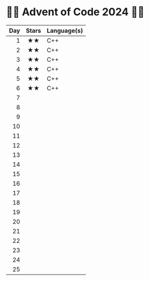 # 🎄🎅️ Advent of Code 2024 🎅🎄
| Day | Stars | Language(s)    |
| --: | :--:  | :----------  |
|   1 | ★★  | C++ |
|   2 | ★★  | C++ |
|   3 | ★★  | C++ |
|   4 | ★★  | C++ |
|   5 | ★★  | C++ |
|   6 | ★★  | C++ |
|   7 |     |       |
|   8 |     |       |
|   9 |     |       |
|  10 |     |       |
|  11 |     |       |
|  12 |     |       |
|  13 |     |       |
|  14 |     |       |
|  15 |     |       |
|  16 |     |       |
|  17 |     |       |
|  18 |     |       |
|  19 |     |       |
|  20 |     |       |
|  21 |     |       |
|  22 |     |       |
|  23 |     |       |
|  24 |     |       |
|  25 |     |       |
